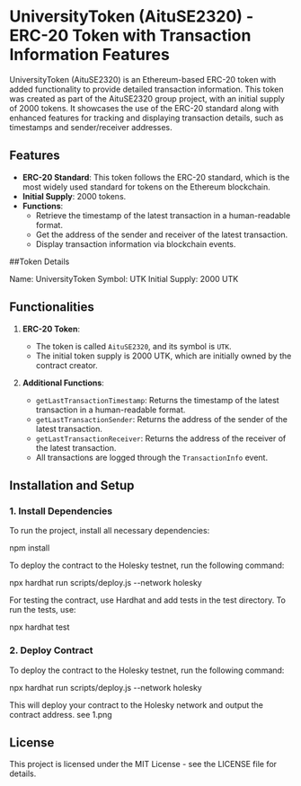 # UniversityToken (AituSE2320) - ERC-20 Token with Transaction Information Features

UniversityToken (AituSE2320) is an Ethereum-based ERC-20 token with added functionality to provide detailed transaction information. This token was created as part of the AituSE2320 group project, with an initial supply of 2000 tokens. It showcases the use of the ERC-20 standard along with enhanced features for tracking and displaying transaction details, such as timestamps and sender/receiver addresses.

## Features

- **ERC-20 Standard**: This token follows the ERC-20 standard, which is the most widely used standard for tokens on the Ethereum blockchain.
- **Initial Supply**: 2000 tokens.
- **Functions**:
  - Retrieve the timestamp of the latest transaction in a human-readable format.
  - Get the address of the sender and receiver of the latest transaction.
  - Display transaction information via blockchain events.


##Token Details

Name: UniversityToken
Symbol: UTK
Initial Supply: 2000 UTK


## Functionalities

1. **ERC-20 Token**:
   - The token is called `AituSE2320`, and its symbol is `UTK`.
   - The initial token supply is 2000 UTK, which are initially owned by the contract creator.

2. **Additional Functions**:
   - `getLastTransactionTimestamp`: Returns the timestamp of the latest transaction in a human-readable format.
   - `getLastTransactionSender`: Returns the address of the sender of the latest transaction.
   - `getLastTransactionReceiver`: Returns the address of the receiver of the latest transaction.
   - All transactions are logged through the `TransactionInfo` event.

## Installation and Setup

### 1. Install Dependencies

To run the project, install all necessary dependencies:

npm install

To deploy the contract to the Holesky testnet, run the following command:

npx hardhat run scripts/deploy.js --network holesky

For testing the contract, use Hardhat and add tests in the test directory. To run the tests, use:

npx hardhat test

### 2. Deploy Contract

To deploy the contract to the Holesky testnet, run the following command:

npx hardhat run scripts/deploy.js --network holesky

This will deploy your contract to the Holesky network and output the contract address.
see 1.png 


## License

This project is licensed under the MIT License - see the LICENSE file for details.
